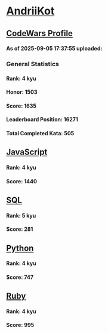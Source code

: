 # [AndriiKot](https://www.codewars.com/users/AndriiKot)

## [CodeWars Profile](https://www.codewars.com/users/AndriiKot)

#### As of 2025-09-05 17:37:55 uploaded:

### General Statistics

#### Rank: 4 kyu

#### Honor: 1503

#### Score: 1635

#### Leaderboard Position: 16271

#### Total Completed Kata: 505



## [JavaScript](https://github.com/AndriiKot/JavaScript__CodeWars)

#### Rank: 4 kyu

#### Score: 1440


## [SQL](https://github.com/AndriiKot/SQL__CodeWars)

#### Rank: 5 kyu

#### Score: 281


## [Python](https://github.com/AndriiKot/Python__CodeWars)

#### Rank: 4 kyu

#### Score: 747


## [Ruby](https://github.com/AndriiKot/Ruby__CodeWars)

#### Rank: 4 kyu

#### Score: 995

